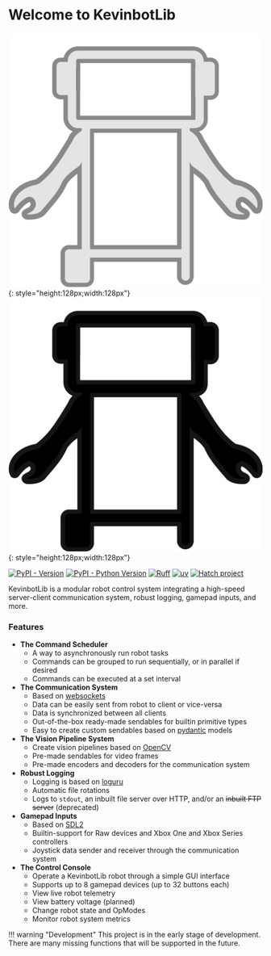 # Welcome to KevinbotLib

![Kevinbot logo](media/icon.svg#only-dark){: style="height:128px;width:128px"}
![Kevinbot logo](media/icon-black.svg#only-light){: style="height:128px;width:128px"}

[![PyPI - Version](https://img.shields.io/pypi/v/kevinbotlib.svg?style=for-the-badge)](https://pypi.org/project/kevinbotlib)
[![PyPI - Python Version](https://img.shields.io/pypi/pyversions/kevinbotlib.svg?style=for-the-badge)](https://pypi.org/project/kevinbotlib)
[![Ruff](https://img.shields.io/endpoint?url=https://raw.githubusercontent.com/astral-sh/ruff/main/assets/badge/v2.json&style=for-the-badge)](https://github.com/astral-sh/ruff)
[![uv](https://img.shields.io/endpoint?url=https://raw.githubusercontent.com/astral-sh/uv/main/assets/badge/v0.json&style=for-the-badge)](https://github.com/astral-sh/uv)
[![Hatch project](https://img.shields.io/badge/%F0%9F%A5%9A-Hatch-4051b5.svg?style=for-the-badge)](https://github.com/pypa/hatch)

KevinbotLib is a modular robot control system integrating a high-speed server-client communication system, robust logging, gamepad inputs, and more.

### Features

* **The Command Scheduler**
    * A way to asynchronously run robot tasks
    * Commands can be grouped to run sequentially, or in parallel if desired
    * Commands can be executed at a set interval
* **The Communication System**
    * Based on [websockets](https://github.com/python-websockets/websockets)
    * Data can be easily sent from robot to client or vice-versa
    * Data is synchronized between all clients
    * Out-of-the-box ready-made sendables for builtin primitive types
    * Easy to create custom sendables based on [pydantic](https://github.com/pydantic/pydantic) models
* **The Vision Pipeline System**
    * Create vision pipelines based on [OpenCV](https://opencv.org/)
    * Pre-made sendables for video frames
    * Pre-made encoders and decoders for the communication system
* **Robust Logging**
    * Logging is based on [loguru](https://github.com/Delgan/loguru)
    * Automatic file rotations
    * Logs to `stdout`, an inbuilt file server over HTTP, and/or an ~~inbuilt FTP server~~ (deprecated)
* **Gamepad Inputs**
    * Based on [SDL2](https://github.com/py-sdl/py-sdl2)
    * Builtin-support for Raw devices and Xbox One and Xbox Series controllers
    * Joystick data sender and receiver through the communication system
* **The Control Console**
    * Operate a KevinbotLib robot through a simple GUI interface
    * Supports up to 8 gamepad devices (up to 32 buttons each)
    * View live robot telemetry
    * View battery voltage (planned)
    * Change robot state and OpModes
    * Monitor robot system metrics

!!! warning "Development"
    This project is in the early stage of development. There are many missing functions that will be supported in the future.
